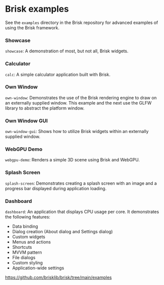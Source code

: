 # Brisk examples

See the `examples` directory in the Brisk repository for advanced examples of using the Brisk framework.

### Showcase
`showcase`: A demonstration of most, but not all, Brisk widgets.

### Calculator
`calc`: A simple calculator application built with Brisk.

### Own Window
`own-window`: Demonstrates the use of the Brisk rendering engine to draw on an externally supplied window. This example and the next use the GLFW library to abstract the platform window.

### Own Window GUI
`own-window-gui`: Shows how to utilize Brisk widgets within an externally supplied window.

### WebGPU Demo
`webgpu-demo`: Renders a simple 3D scene using Brisk and WebGPU.

### Splash Screen
`splash-screen`: Demonstrates creating a splash screen with an image and a progress bar displayed during application loading.

### Dashboard
`dashboard`: An application that displays CPU usage per core. It demonstrates the following features:
- Data binding
- Dialog creation (About dialog and Settings dialog)
- Custom widgets
- Menus and actions
- Shortcuts
- MVVM pattern
- File dialogs
- Custom styling
- Application-wide settings

https://github.com/brisklib/brisk/tree/main/examples

